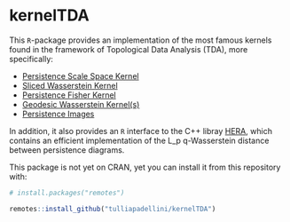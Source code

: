 
<!-- README.md is generated from README.Rmd. Please edit that file -->

# kernelTDA

<!-- badges: start -->

<!-- badges: end -->

This `R`-package provides an implementation of the most famous kernels
found in the framework of Topological Data Analysis (TDA), more
specifically:

  - [Persistence Scale Space
    Kernel](http://openaccess.thecvf.com/content_cvpr_2015/papers/Reininghaus_A_Stable_Multi-Scale_2015_CVPR_paper.pdf)
  - [Sliced Wasserstein
    Kernel](https://dl.acm.org/citation.cfm?id=3305450)
  - [Persistence Fisher
    Kernel](http://papers.nips.cc/paper/8205-persistence-fisher-kernel-a-riemannian-manifold-kernel-for-persistence-diagrams.pdf)
  - [Geodesic Wasserstein Kernel(s)](https://arxiv.org/abs/1709.07100)
  - [Persistence
    Images](http://www.jmlr.org/papers/volume18/16-337/16-337.pdf)

In addition, it also provides an `R` interface to the C++ libray
[HERA](https://bitbucket.org/grey_narn/hera/src/master/), which contains
an efficient implementation of the L_p q-Wasserstein distance
between persistence diagrams.

This package is not yet on CRAN, yet you can install it from this
repository with:

``` r
# install.packages("remotes")

remotes::install_github("tulliapadellini/kernelTDA")
```
